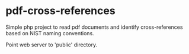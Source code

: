 pdf-cross-references
====================

Simple php project to read pdf documents and identify cross-references based on NIST naming conventions.

Point web server to 'public' directory.
